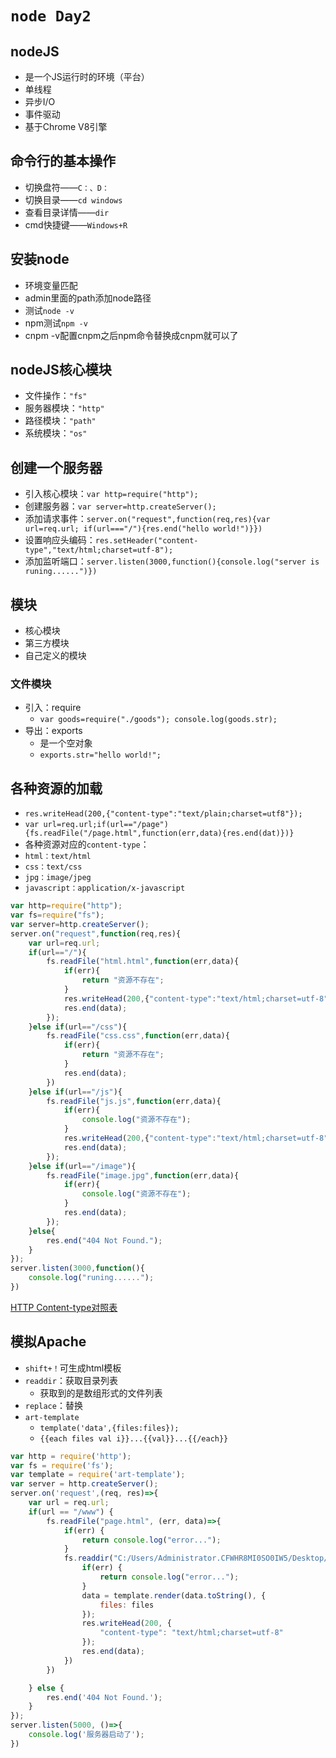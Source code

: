 # `node Day2`

## nodeJS
- 是一个JS运行时的环境（平台）
- 单线程
- 异步I/O
- 事件驱动
- 基于Chrome V8引擎

## 命令行的基本操作
- 切换盘符——`C：、D：`
- 切换目录——`cd windows`
- 查看目录详情——`dir`
- cmd快捷键——`Windows+R`

## 安装node
- 环境变量匹配
- admin里面的path添加node路径
- 测试`node -v`
- npm测试`npm -v`
- cnpm -v配置cnpm之后npm命令替换成cnpm就可以了

## nodeJS核心模块
- 文件操作：`"fs"`
- 服务器模块：`"http"`
- 路径模块：`"path"`
- 系统模块：`"os"`

## 创建一个服务器
- 引入核心模块：```var http=require("http"); ```
- 创建服务器：```var server=http.createServer(); ```
- 添加请求事件：```server.on("request",function(req,res){var url=req.url; if(url==="/"){res.end("hello world!")}})```
- 设置响应头编码：```res.setHeader("content-type","text/html;charset=utf-8");```
- 添加监听端口：```server.listen(3000,function(){console.log("server is runing......")})```

## 模块
- 核心模块
- 第三方模块
- 自己定义的模块

### 文件模块
- 引入：require
  - ```var goods=require("./goods"); console.log(goods.str);```
- 导出：exports
  - 是一个空对象
  - ```exports.str="hello world!";```

## 各种资源的加载
-  ```res.writeHead(200,{"content-type":"text/plain;charset=utf8"});```
-  ```var url=req.url;if(url=="/page"){fs.readFile("/page.html",function(err,data){res.end(dat)})}```
-  各种资源对应的`content-type`：
  - `html：text/html`
  - `css：text/css`
  - `jpg：image/jpeg`
  - `javascript：application/x-javascript`

```javascript
var http=require("http");
var fs=require("fs");
var server=http.createServer();
server.on("request",function(req,res){
	var url=req.url;
	if(url=="/"){
		fs.readFile("html.html",function(err,data){
			if(err){
				return "资源不存在";
			}
			res.writeHead(200,{"content-type":"text/html;charset=utf-8"});
			res.end(data);
		});
	}else if(url=="/css"){
		fs.readFile("css.css",function(err,data){
			if(err){
				return "资源不存在";
			}
			res.end(data);
		})
	}else if(url=="/js"){
		fs.readFile("js.js",function(err,data){
			if(err){
				console.log("资源不存在");
			}
			res.writeHead(200,{"content-type":"text/html;charset=utf-8"});
			res.end(data);
		});
	}else if(url=="/image"){
		fs.readFile("image.jpg",function(err,data){
			if(err){
				console.log("资源不存在");
			}
			res.end(data);
		});
	}else{
		res.end("404 Not Found.");
	}
});
server.listen(3000,function(){
	console.log("runing......");
})

```

[HTTP Content-type对照表](http://tool.oschina.net/commons)
## 模拟Apache
- `shift+！`可生成html模板
- `readdir`：获取目录列表
  - 获取到的是数组形式的文件列表
- `replace`：替换
- `art-template`
  - `template('data',{files:files});`
  - `{{each files val i}}...{{val}}...{{/each}}`

```javascript
var http = require('http');
var fs = require('fs');
var template = require('art-template');
var server = http.createServer();
server.on('request',(req, res)=>{
	var url = req.url;
	if(url == "/www") {
		fs.readFile("page.html", (err, data)=>{
			if(err) {
				return console.log("error...");
			}
			fs.readdir("C:/Users/Administrator.CFWHR8MI0SO0IW5/Desktop/www", (err, files)=>{
				if(err) {
					return console.log("error...");
				}
				data = template.render(data.toString(), {
					files: files
				});
				res.writeHead(200, {
					"content-type": "text/html;charset=utf-8"
				});
				res.end(data);
			})
		})

	} else {
		res.end('404 Not Found.');
	}
});
server.listen(5000, ()=>{
	console.log('服务器启动了');
})
```

